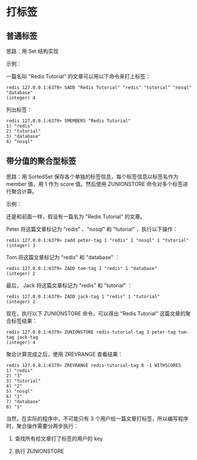 # 打标签


## 普通标签

思路：用 Set 结构实现

示例：

一篇名叫 "Redis Tutorial" 的文章可以用以下命令来打上标签：

    redis 127.0.0.1:6379> SADD "Redis Tutorial" "redis" "tutorial" "nosql" "database"
    (integer) 4

列出标签：

    redis 127.0.0.1:6379> SMEMBERS "Redis Tutorial"
    1) "redis"
    2) "tutorial"
    3) "database"
    4) "nosql"


## 带分值的聚合型标签

思路：用 SortedSet 保存各个单独的标签信息，每个标签信息以标签名作为 member 值，用 1 作为 score 值。然后使用 ZUNIONSTORE 命令对多个标签进行聚合计算。

示例：

还是和前面一样，假设有一篇名为 "Redis Tutorial" 的文章。

Peter 将这篇文章标记为 "redis" 、"nosql" 和 "tutorial" ，执行以下操作：

    redis 127.0.0.1:6379> zadd peter-tag 1 "redis" 1 "nosql" 1 "tutorial"
    (integer) 3

Tom 将这篇文章标记为 "redis" 和 "database" ：

    redis 127.0.0.1:6379> ZADD tom-tag 1 "redis" 1 "database"
    (integer) 2

最后， Jack 将这篇文章标记为 "redis" 和 "tutorial" ：

    redis 127.0.0.1:6379> ZADD jack-tag 1 "redis" 1 "tutorial"
    (integer) 2

现在，执行以下 ZUNIONSTORE 命令，可以得出 "Redis Tutorial" 这篇文章的聚合标签结果：

    redis 127.0.0.1:6379> ZUNIONSTORE redis-tutorial-tag 3 peter-tag tom-tag jack-tag
    (integer) 4

聚合计算完成之后，使用 ZREVRANGE 查看结果：

    redis 127.0.0.1:6379> ZREVRANGE redis-tutorial-tag 0 -1 WITHSCORES
    1) "redis"
    2) "3"
    3) "tutorial"
    4) "2"
    5) "nosql"
    6) "1"
    7) "database"
    8) "1"

当然，在实际的程序中，不可能只有 3 个用户给一篇文章打标签，所以编写程序时，聚合操作需要分两步执行：

1. 查找所有给文章打了标签的用户的 key

2. 执行 ZUNIONSTORE
